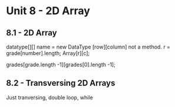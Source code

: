 # Unit 8 - 2D Array

## 8.1 - 2D Array
datatype[][] name = new DataType [row][column]
not a method. r = grade[number].length;
Array[r][c];

grades[grade.length -1][grades[0].length -1];
## 8.2 - Transversing 2D Arrays
Just tranversing, double loop, while